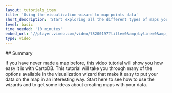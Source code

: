 ```yaml
---
layout: tutorials_item
title: 'Using the visualization wizard to map points data'
short_description: 'Start exploring all the different types of maps you can create with point data and just a few clicks'
level: basic
time_needed: '10 minutes'
embed_url: '//player.vimeo.com/video/78200197?title=0&amp;byline=0&amp;portrait=0'
type: video
---
```


## Summary

If you have never made a map before, this video tutorial will show you how easy it is with CartoDB. This tutorial will take you through many of the options available in the visualization wizard that make it easy to put your data on the map in an interesting way. Start here to see how to use the wizards and to get some ideas about creating maps with your data.
